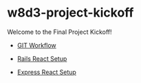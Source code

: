# w8d3-project-kickoff

Welcome to the Final Project Kickoff!

- [GIT Workflow]("./git_workflow.md")

- [Rails React Setup]("./rails_react_setup.md")

- [Express React Setup]("./express_react_setup")

